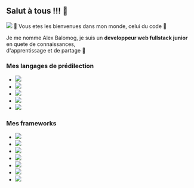 ## Salut à tous !!! 👋
<img src="https://images.pexels.com/photos/7919/pexels-photo.jpg?auto=compress&cs=tinysrgb&dpr=2&w=500">
🤟 Vous etes les bienvenues dans mon monde, celui du code 🤟

Je me nomme Alex Balomog, je suis un <b> developpeur web fullstack junior </b> en quete de connaissances, \
  d'apprentissage et de partage :space_invader:
  
### Mes langages de prédilection
<ul>
  <li> <img src="https://img.shields.io/badge/javascript-%23323330.svg?style=for-the-badge&logo=javascript&logoColor=%23F7DF1E"> </li>
  <li> <img src="https://img.shields.io/badge/ruby-%23CC342D.svg?style=for-the-badge&logo=ruby&logoColor=white"> </li>
  <li> <img src="https://img.shields.io/badge/typescript-%23007ACC.svg?style=for-the-badge&logo=typescript&logoColor=white"> </li>
  <li> <img src="https://img.shields.io/badge/html5-%23E34F26.svg?style=for-the-badge&logo=html5&logoColor=white"> </li>
  <li> <img src="https://img.shields.io/badge/css3-%231572B6.svg?style=for-the-badge&logo=css3&logoColor=white"> </li>
</ul>

### Mes frameworks
<ul>
  <li> <img src="https://img.shields.io/badge/bootstrap-%23563D7C.svg?style=for-the-badge&logo=bootstrap&logoColor=white"> </li>
  <li> <img src="https://img.shields.io/badge/JWT-black?style=for-the-badge&logo=JSON%20web%20tokens"> </li>
  <li> <img src="https://img.shields.io/badge/rails-%23CC0000.svg?style=for-the-badge&logo=ruby-on-rails&logoColor=white"> </li>
  <li> <img src="https://img.shields.io/badge/react-%2320232a.svg?style=for-the-badge&logo=react&logoColor=%2361DAFB"> </li>
  <li> <img src="https://img.shields.io/badge/React_Router-CA4245?style=for-the-badge&logo=react-router&logoColor=white"> </li>
  <li> <img src="https://img.shields.io/badge/redux-%23593d88.svg?style=for-the-badge&logo=redux&logoColor=white"> </li>
  <li> <img src="https://img.shields.io/badge/SASS-hotpink.svg?style=for-the-badge&logo=SASS&logoColor=white"> </li>
</ul>



<!--
**todplaz/todplaz** is a ✨ _special_ ✨ repository because its `README.md` (this file) appears on your GitHub profile.

Here are some ideas to get you started:

- 🔭 I’m currently working on ...
- 🌱 I’m currently learning ...
- 👯 I’m looking to collaborate on ...
- 🤔 I’m looking for help with ...
- 💬 Ask me about ...
- 📫 How to reach me: ...
- 😄 Pronouns: ...
- ⚡ Fun fact: ...
-->
